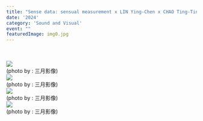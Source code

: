 ```yaml
---
title: "Sense data: sensual measurement x LIN Ying-Chen x CHAO Ting-Ting"
date: '2024'
category: 'Sound and Visual'
event: ""
featuredImage: img0.jpg
---
```

  <div class="box">
      <div class="dscrptn">
        <br>
      </div>
  </div>

  <div class="box">
      <div class="dscrptn">
        <br>
      </div>
  </div>

  <div class="box">
      <img class="subimg" src="./img1.jpg">
      <div class="photocredit">(photo by : 三月影像)</div>
  </div>

  <div class="box">
      <img class="subimg" src="./img3.jpg">
      <div class="photocredit">(photo by : 三月影像)</div>
  </div>

  <div class="box">
      <img class="subimg" src="./img2.jpg">
      <div class="photocredit">(photo by : 三月影像)</div>
  </div>
  <div class="box">
      <img class="subimg" src="./img4.jpg">
      <div class="photocredit">(photo by : 三月影像)</div>
  </div>

  <div class="box"></div>

  <div class="box"></div>

